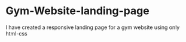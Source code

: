 # Gym-Website-landing-page
I have created a responsive landing page for a gym website using only html-css
